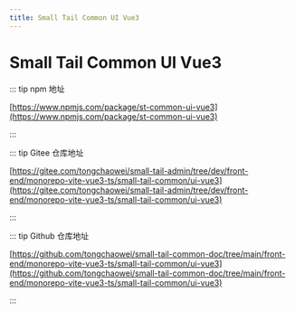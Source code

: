 ```yaml
---
title: Small Tail Common UI Vue3
---
```


# Small Tail Common UI Vue3

::: tip npm 地址

[https://www.npmjs.com/package/st-common-ui-vue3](https://www.npmjs.com/package/st-common-ui-vue3)

:::

::: tip Gitee 仓库地址

[https://gitee.com/tongchaowei/small-tail-admin/tree/dev/front-end/monorepo-vite-vue3-ts/small-tail-common/ui-vue3](https://gitee.com/tongchaowei/small-tail-admin/tree/dev/front-end/monorepo-vite-vue3-ts/small-tail-common/ui-vue3)

:::

::: tip Github 仓库地址

[https://github.com/tongchaowei/small-tail-common-doc/tree/main/front-end/monorepo-vite-vue3-ts/small-tail-common/ui-vue3](https://github.com/tongchaowei/small-tail-common-doc/tree/main/front-end/monorepo-vite-vue3-ts/small-tail-common/ui-vue3)

:::